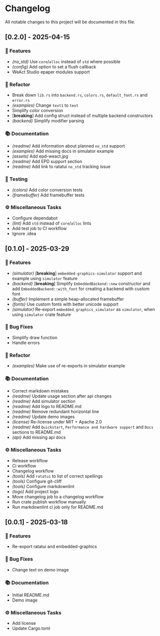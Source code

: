 # Changelog

All notable changes to this project will be documented in this file.

## [0.2.0] - 2025-04-15

### 🚀 Features

- *(no_std)* Use `core`/`alloc` instead of `std` where possible
- *(config)* Add option to set a flush callback
- WeAct Studio epaper modules support

### 🚜 Refactor

- Break down `lib.rs` into `backend.rs`, `colors.rs`, `default_font.rs` and `error.rs`
- *(examples)* Change `text1` to `text`
- Simplify color conversion
- [**breaking**] Add config struct instead of multiple backend constructors
- *(backend)* Simplify modifier parsing

### 📚 Documentation

- *(readme)* Add information about planned `no_std` support
- *(examples)* Add missing docs in simulator example
- *(assets)* Add epd-weact.jpg
- *(readme)* Add EPD support section
- *(readme)* Add link to ratatui `no_std` tracking issue

### 🧪 Testing

- *(colors)* Add color conversion tests
- *(framebuffer)* Add framebuffer tests

### ⚙️ Miscellaneous Tasks

- Configure dependabot
- *(lint)* Add `std` instead of `core`/`alloc` lints
- Add test job to CI workflow
- Ignore .idea

## [0.1.0] - 2025-03-29

### 🚀 Features

- *(simulator)* [**breaking**] `embedded-graphics-simulator` support and example using `simulator` feature
- *(backend)* [**breaking**] Simplify `EmbeddedBackend::new` constructor and add `EmbeddedBackend::with_font` for creating a backend with custom font
- *(buffer)* Implement a simple heap-allocated framebuffer
- *(fonts)* Use custom fonts with better unicode support
- *(simulator)* Re-export `embedded_graphics_simulator` as `simulator`, when using `simulator` crate feature

### 🐛 Bug Fixes

- Simplify draw function
- Handle errors

### 🚜 Refactor

- *(examples)* Make use of re-exports in simulator example

### 📚 Documentation

- Correct markdown mistakes
- *(readme)* Update usage section after api changes
- *(readme)* Add simulator section
- *(readme)* Add logo to README.md
- *(readme)* Remove redundant horizontal line
- *(readme)* Update demo images
- *(license)* Re-license under MIT + Apache 2.0
- *(readme)* Add `Quickstart`, `Performance and hardware support` and `Docs` sections to README.md
- *(api)* Add missing api docs

### ⚙️ Miscellaneous Tasks

- Release workflow
- Ci workflow
- Changelog workflow
- *(tools)* Add `ratatui` to list of correct spellings
- *(tools)* Configure git-cliff
- *(tools)* Configure markdownlint
- *(logo)* Add project logo
- Move changelog job to a changelog workflow
- Run crate publish workflow manually
- Run markdownlint ci job only for README.md

## [0.0.1] - 2025-03-18

### 🚀 Features

- Re-export ratatui and embedded-graphics

### 🐛 Bug Fixes

- Change text on demo image

### 📚 Documentation

- Initial README.md
- Demo image

### ⚙️ Miscellaneous Tasks

- Add license
- Update Cargo.toml

<!-- generated by git-cliff -->
